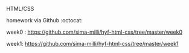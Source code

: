 HTML/CSS

homework via Github :octocat:

week0 : https://github.com/sima-milli/hyf-html-css/tree/master/week0

week1: https://github.com/sima-milli/hyf-html-css/tree/master/week1
